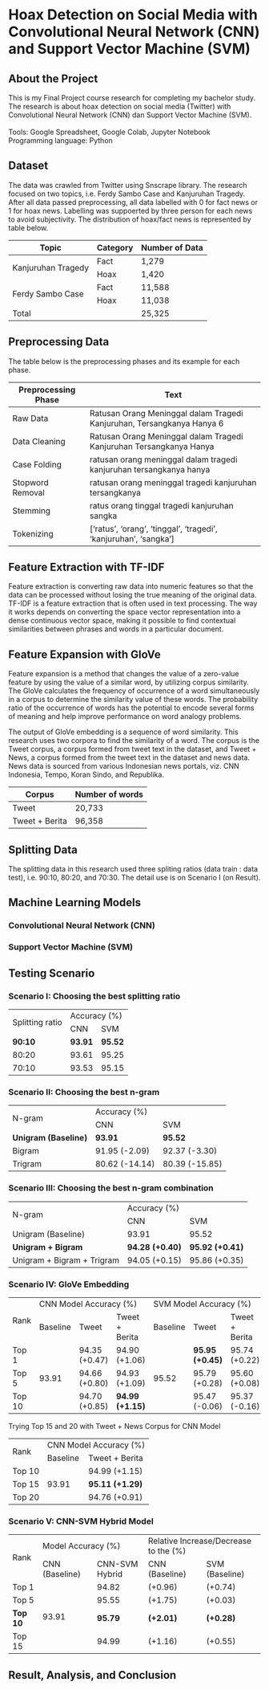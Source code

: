 # Hoax Detection on Social Media with Convolutional Neural Network (CNN) and Support Vector Machine (SVM)

## About the Project
This is my Final Project course research for completing my bachelor study. The research is about hoax detection on social media (Twitter) with Convolutional Neural Network (CNN) dan Support Vector Machine (SVM). </br></br>
Tools: Google Spreadsheet, Google Colab, Jupyter Notebook </br>
Programming language: Python

## Dataset
The data was crawled from Twitter using Snscrape library. The research focused on two topics, i.e. Ferdy Sambo Case and Kanjuruhan Tragedy. After all data passed preprocessing, all data labelled with 0 for fact news or 1 for hoax news. Labelling was suppoerted by three person for each news to avoid subjectivity. The distribution of hoax/fact news is represented by table below.

<table>
    <thead>
        <tr>
            <th>Topic</th>
            <th>Category</th>
            <th>Number of Data</th>
        </tr>
    </thead>
    <tbody>
        <tr>
            <td rowspan=2>Kanjuruhan Tragedy</td>
            <td>Fact</td>
            <td>1,279</td>
        </tr>
        <tr>
            <td>Hoax</td>
            <td>1,420</td>
        </tr>
        <tr>
            <td rowspan=2>Ferdy Sambo Case</td>
            <td>Fact</td>
            <td>11,588</td>
        </tr>
        <tr>
            <td>Hoax</td>
            <td>11,038</td>
        </tr>
        <tr>
            <td colspan=2>Total</td>
            <td>25,325</td>
        </tr>
    </tbody>
</table>

## Preprocessing Data
The table below is the preprocessing phases and its example for each phase.

<table>
    <thead>
        <tr>
            <th>Preprocessing Phase</th>
            <th>Text</th>
        </tr>
    </thead>
    <tbody>
        <tr>
            <td>Raw Data</td>
            <td>Ratusan Orang Meninggal dalam Tragedi Kanjuruhan, Tersangkanya Hanya 6</td>
        </tr>
        <tr>
            <td>Data Cleaning</td>
            <td>Ratusan Orang Meninggal dalam Tragedi Kanjuruhan Tersangkanya Hanya</td>
        </tr>
        <tr>
            <td>Case Folding</td>
            <td>ratusan orang meninggal dalam tragedi kanjuruhan tersangkanya hanya</td>
        </tr>
        <tr>
            <td>Stopword Removal</td>
            <td>ratusan orang meninggal tragedi kanjuruhan tersangkanya</td>
        </tr>
        <tr>
            <td>Stemming</td>
            <td>ratus orang tinggal tragedi kanjuruhan sangka</td>
        </tr>
        <tr>
            <td>Tokenizing</td>
            <td>[‘ratus’, ‘orang’, ‘tinggal’, ‘tragedi’, ‘kanjuruhan’, ‘sangka’]</td>
        </tr>
    </tbody>
</table>

## Feature Extraction with TF-IDF
Feature extraction is converting raw data into numeric features so that the data can be processed without losing the true meaning of the original data. TF-IDF is a feature  extraction that is often used in text processing. The way it works depends on converting the space vector representation into a dense continuous vector space, making it possible to find contextual similarities between phrases and words in a particular document.

## Feature Expansion with GloVe
Feature expansion is a method that changes the value of a zero-value feature by using the value of a similar word, by utilizing corpus similarity. The GloVe calculates the frequency of occurrence of a word simultaneously in a corpus to determine the similarity value of these words. The probability ratio of the occurrence of words has the potential to encode several forms of meaning and help improve performance on word analogy problems.</br>

The output of GloVe embedding is a sequence of word similarity. This research uses two corpora to find the similarity of a word. The corpus is the Tweet corpus, a corpus formed from tweet text in the dataset, and Tweet + News, a corpus formed from the tweet text in the dataset and news data. News data is sourced from various Indonesian news portals, viz. CNN Indonesia, Tempo, Koran Sindo, and Republika.

<table>
    <thead>
        <tr>
            <th>Corpus</th>
            <th>Number of words</th>
        </tr>
    </thead>
    <tbody>
        <tr>
            <td>Tweet</td>
            <td>20,733</td>
        </tr>
        <tr>
            <td>Tweet + Berita</td>
            <td>96,358</td>
        </tr>
    </tbody>
</table>

## Splitting Data
The splitting data in this research used three spliting ratios (data train : data test), i.e. 90:10, 80:20, and 70:30. The detail use is on Scenario I (on Result).

## Machine Learning Models

### Convolutional Neural Network (CNN)

### Support Vector Machine (SVM)


## Testing Scenario

### Scenario I: Choosing the best splitting ratio

<table>
 <tr>
  <td rowspan="2">Splitting ratio</td>
  <td colspan="2">Accuracy (%)</td>
 </tr>
 <tr>
  <td>CNN</td>
  <td>SVM</td>
 </tr>
 <tr>
  <td><strong>90:10</strong></td>
  <td><strong>93.91</strong></td>
  <td><strong>95.52</strong></td>
 </tr>
 <tr>
  <td>80:20</td>
  <td>93.61</td>
  <td>95.25</td>
 </tr>
 <tr>
  <td>70:10</td>
  <td>93.53</td>
  <td>95.15</td>
 </tr>
</table>

### Scenario II: Choosing the best n-gram

<table>
 <tr>
  <td rowspan="2">N-gram</td>
  <td colspan="2">Accuracy (%)</td>
 </tr>
 <tr>
  <td>CNN</td>
  <td>SVM</td>
 </tr>
 <tr>
  <td><strong>Unigram (Baseline)</strong></td>
  <td><strong>93.91</strong></td>
  <td><strong>95.52</strong></td>
 </tr>
 <tr>
  <td>Bigram</td>
  <td>91.95 (-2.09)</td>
  <td>92.37 (-3.30)</td>
 </tr>
 <tr>
  <td>Trigram</td>
  <td>80.62 (-14.14)</td>
  <td>80.39 (-15.85)</td>
 </tr>
</table>

### Scenario III: Choosing the best n-gram combination

<table>
 <tr>
  <td rowspan="2">N-gram</td>
  <td colspan="2">Accuracy (%)</td>
 </tr>
 <tr>
  <td>CNN</td>
  <td>SVM</td>
 </tr>
 <tr>
  <td>Unigram (Baseline)</td>
  <td>93.91</td>
  <td>95.52</td>
 </tr>
 <tr>
  <td><strong>Unigram + Bigram</strong></td>
  <td><strong>94.28 (+0.40)</strong></td>
  <td><strong>95.92 (+0.41)</strong></td>
 </tr>
 <tr>
  <td>Unigram + Bigram + Trigram</td>
  <td>94.05 (+0.15)</td>
  <td>95.86 (+0.35)</td>
 </tr>
</table>

### Scenario IV: GloVe Embedding

<table>
 <tr>
  <td rowspan="2">Rank</td>
  <td colspan="3">CNN Model Accuracy (%)</td>
  <td colspan="3">SVM Model Accuracy (%)</td>
 </tr>
 <tr>
  <td>Baseline</td>
  <td>Tweet</td>
  <td>Tweet + Berita</td>
  <td>Baseline</td>
  <td>Tweet</td>
  <td>Tweet + Berita</td>
 </tr>
 <tr>
  <td>Top 1</td>
  <td rowspan="3">93.91</td>
  <td>94.35 (+0.47)</td>
  <td>94.90 (+1.06)</td>
  <td rowspan="3">95.52</td>
  <td><strong>95.95 (+0.45)</strong></td>
  <td>95.74 (+0.22)</td>
 </tr>
 <tr>
  <td>Top 5</td>
  <td>94.66 (+0.80)</td>
  <td>94.93 (+1.09)</td>
  <td>95.79 (+0.28)</td>
  <td>95.60 (+0.08)</td>
 </tr>
 <tr>
  <td>Top 10</td>
  <td>94.70 (+0.85)</td>
  <td><strong>94.99 (+1.15)</strong></td>
  <td>95.47 (-0.06)</td>
  <td>95.37 (-0.16)</td>
 </tr>
</table>

Trying Top 15 and 20 with Tweet + News Corpus for CNN Model

<table>
 <tr>
  <td rowspan="2">Rank</td>
  <td colspan="3">CNN Model Accuracy (%)</td>
 </tr>
 <tr>
  <td>Baseline</td>
  <td>Tweet + Berita</td>
 </tr>
 <tr>
  <td>Top 10</td>
  <td rowspan="3">93.91</td>
  <td>94.99 (+1.15)</td>
 </tr>
 <tr>
  <td>Top 15</td>
     <td><strong>95.11 (+1.29)</strong></td>
 </tr>
 <tr>
  <td>Top 20</td>
  <td>94.76 (+0.91)</td>
 </tr>
</table>

### Scenario V: CNN-SVM Hybrid Model

<table>
 <tr>
  <td rowspan="2">Rank</td>
  <td colspan="2">Model Accuracy (%)</td>
  <td colspan="2">Relative Increase/Decrease to the (%)</td>
 </tr>
 <tr>
  <td>CNN (Baseline)</td>
  <td>CNN-SVM Hybrid</td>
  <td>CNN (Baseline)</td>
  <td>SVM (Baseline)</td>
 </tr>
 <tr>
  <td>Top 1</td>
  <td rowspan="4">93.91</td>
  <td>94.82</td>
  <td>(+0.96)</td>
  <td>(+0.74)</td>
 </tr>
 <tr>
  <td>Top 5</td>
   <td>95.55</td>
   <td>(+1.75)</td>
   <td>(+0.03)</td>
 </tr>
 <tr>
  <td><strong>Top 10</strong></td>
  <td><strong>95.79</strong></td>
  <td><strong>(+2.01)</strong></td>
  <td><strong>(+0.28)</strong></td>
 </tr>
 <tr>
  <td>Top 15</td>
  <td>94.99</td>
  <td>(+1.16)</td>
  <td>(+0.55)</td>
 </tr>
</table>

## Result, Analysis, and Conclusion

